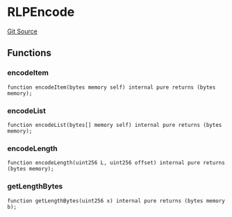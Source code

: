 # RLPEncode
[Git Source](https://github.com/TOKnetwork/contracts/blob/155f729fd8db0676297384375468d4d45b8aa44e/contracts/common/lib/RLPEncode.sol)


## Functions
### encodeItem


```solidity
function encodeItem(bytes memory self) internal pure returns (bytes memory);
```

### encodeList


```solidity
function encodeList(bytes[] memory self) internal pure returns (bytes memory);
```

### encodeLength


```solidity
function encodeLength(uint256 L, uint256 offset) internal pure returns (bytes memory);
```

### getLengthBytes


```solidity
function getLengthBytes(uint256 x) internal pure returns (bytes memory b);
```

